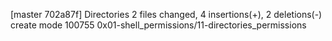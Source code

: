 [master 702a87f] Directories
 2 files changed, 4 insertions(+), 2 deletions(-)
 create mode 100755 0x01-shell_permissions/11-directories_permissions
